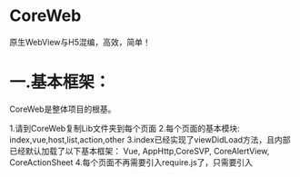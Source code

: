 # CoreWeb
原生WebView与H5混编，高效，简单！

一.基本框架：
===============================
CoreWeb是整体项目的根基。

1.请到CoreWeb复制Lib文件夹到每个页面
2.每个页面的基本模块:
    index,vue,host,list,action,other
3.index已经实现了viewDidLoad方法，且内部已经默认加载了以下基本框架：
    Vue, AppHttp,CoreSVP, CoreAlertView, CoreActionSheet
4.每个页面不再需要引入require.js了，只需要引入
    <script src="/AbcStar/FrameWorks/CoreWeb/CoreWeb.js"></script>







